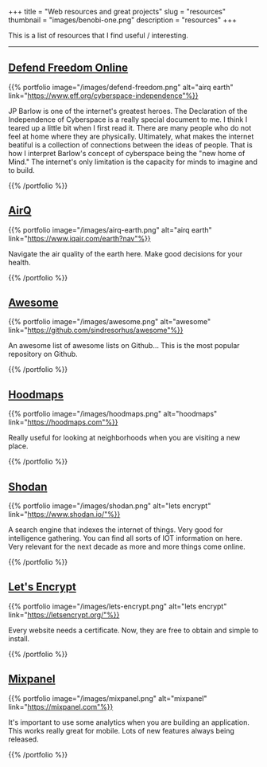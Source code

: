 +++
title = "Web resources and great projects"
slug = "resources"
thumbnail = "images/benobi-one.png"
description = "resources"
+++

This is a list of resources that I find useful / interesting.

---------------------------

## [Defend Freedom Online](https://www.eff.org/cyberspace-independence)

{{% portfolio image="/images/defend-freedom.png" alt="airq earth" link="https://www.eff.org/cyberspace-independence"%}}

JP Barlow is one of the internet's greatest heroes. The Declaration of the Independence of Cyberspace is a really special document to me. I think I teared up a little bit when I first read it. There are many people who do not feel at home where they are physically. Ultimately, what makes the internet beatiful is a collection of connections between the ideas of people. That is how I interpret Barlow's concept of cyberspace being the "new home of Mind." The internet's only limitation is the capacity for minds to imagine and to build.

{{% /portfolio %}}

## [AirQ](https://www.iqair.com/earth?nav)

{{% portfolio image="/images/airq-earth.png" alt="airq earth" link="https://www.iqair.com/earth?nav"%}}

Navigate the air quality of the earth here. Make good decisions for your health.

{{% /portfolio %}}

## [Awesome](https://github.com/sindresorhus/awesome)

{{% portfolio image="/images/awesome.png" alt="awesome" link="https://github.com/sindresorhus/awesome"%}}

An awesome list of awesome lists on Github...  This is the most popular repository on Github.

{{% /portfolio %}}

## [Hoodmaps](https://hoodmaps.com/)

{{% portfolio image="/images/hoodmaps.png" alt="hoodmaps" link="https://hoodmaps.com"%}}

Really useful for looking at neighborhoods when you are visiting a new place.

{{% /portfolio %}}

## [Shodan](https://www.shodan.io/)

{{% portfolio image="/images/shodan.png" alt="lets encrypt" link="https://www.shodan.io/"%}}

A search engine that indexes the internet of things. Very good for intelligence gathering. You can find all sorts of IOT information on here. Very relevant for the next decade as more and more things come online. 

{{% /portfolio %}}

## [Let's Encrypt](https://letsencrypt.org/)

{{% portfolio image="/images/lets-encrypt.png" alt="lets encrypt" link="https://letsencrypt.org/"%}}

Every website needs a certificate. Now, they are free to obtain and simple to install.

{{% /portfolio %}}

## [Mixpanel](https://mixpanel.com/)

{{% portfolio image="/images/mixpanel.png" alt="mixpanel" link="https://mixpanel.com"%}}

It's important to use some analytics when you are building an application. This works really great for mobile. Lots of new features always being released.

{{% /portfolio %}}
